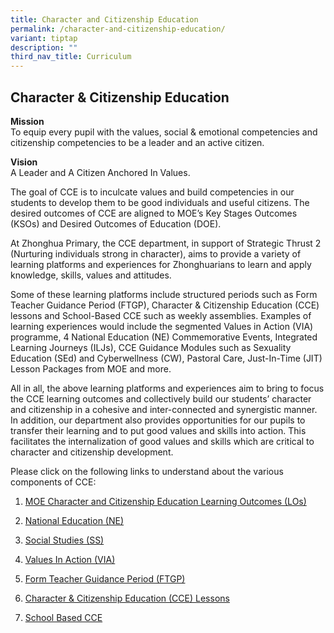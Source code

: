 ```yaml
---
title: Character and Citizenship Education
permalink: /character-and-citizenship-education/
variant: tiptap
description: ""
third_nav_title: Curriculum
---
```

<h2><strong>Character &amp; Citizenship Education</strong></h2>
<p><strong>Mission</strong> 
<br>To equip every pupil with the values, social &amp; emotional competencies
and citizenship competencies to be a leader and an active citizen.</p>
<p><strong>Vision</strong> 
<br>A Leader and A Citizen Anchored In Values.</p>
<p>The goal of CCE is to inculcate values and build competencies in our students
to develop them to be good individuals and useful citizens. The desired
outcomes of CCE are aligned to MOE’s Key Stages Outcomes (KSOs) and Desired
Outcomes of Education (DOE).</p>
<p>At Zhonghua Primary, the CCE department, in support of Strategic Thrust
2 (Nurturing individuals strong in character), aims to provide a variety
of learning platforms and experiences for Zhonghuarians to learn and apply
knowledge, skills, values and attitudes.</p>
<p>Some of these learning platforms include structured periods such as Form
Teacher Guidance Period (FTGP), Character &amp; Citizenship Education (CCE)
lessons and School-Based CCE such as weekly assemblies. Examples of learning
experiences would include the segmented Values in Action (VIA) programme,
4 National Education (NE) Commemorative Events, Integrated Learning Journeys
(ILJs), CCE Guidance Modules such as Sexuality Education (SEd) and Cyberwellness
(CW), Pastoral Care, Just-In-Time (JIT) Lesson Packages from MOE and more.</p>
<p>All in all, the above learning platforms and experiences aim to bring
to focus the CCE learning outcomes and collectively build our students’
character and citizenship in a cohesive and inter-connected and synergistic
manner. In addition, our department also provides opportunities for our
pupils to transfer their learning and to put good values and skills into
action. This facilitates the internalization of good values and skills
which are critical to character and citizenship development.</p>
<p>Please click on the following links to understand about the various components
of CCE:</p>
<ol data-tight="true" class="tight">
<li>
<p><a href="/departments/cce/moe-character-and-citizenship-education-learning-outcomes-los/" rel="noopener noreferrer nofollow" target="_blank">MOE Character and Citizenship Education Learning Outcomes (LOs)</a>
</p>
</li>
<li>
<p><a href="/departments/cce/national-education-ne/" rel="noopener noreferrer nofollow" target="_blank">National Education (NE)</a>
</p>
</li>
<li>
<p><a href="/departments/cce/social-studies-ss/" rel="noopener noreferrer nofollow" target="_blank">Social Studies (SS)</a>
</p>
</li>
<li>
<p><a href="/departments/cce/values-in-action-via/" rel="noopener noreferrer nofollow" target="_blank">Values In Action (VIA)</a>
</p>
</li>
<li>
<p><a href="/departments/cce/form-teacher-guidance-period-ftgp/" rel="noopener noreferrer nofollow" target="_blank">Form Teacher Guidance Period (FTGP)</a>
</p>
</li>
<li>
<p><a href="/departments/cce/character-and-citizenship-education-cce-lessons/" rel="noopener noreferrer nofollow" target="_blank">Character &amp; Citizenship Education (CCE) Lessons</a>
</p>
</li>
<li>
<p><a href="/departments/cce/school-based-cce/" rel="noopener noreferrer nofollow" target="_blank">School Based CCE</a>
</p>
</li>
</ol>
<p></p>